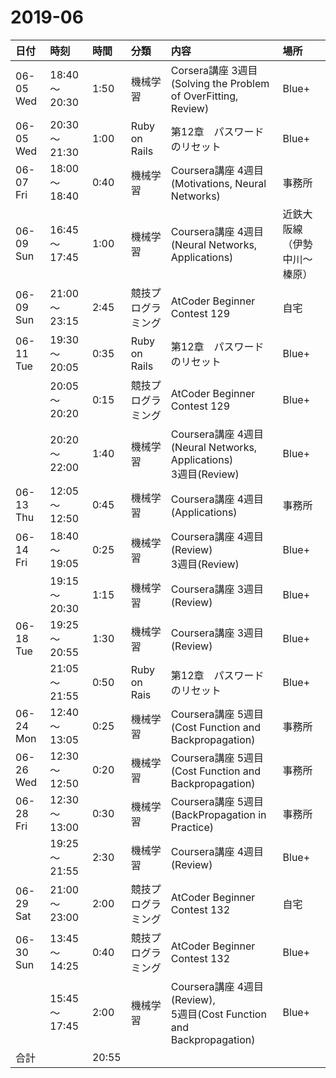 # 2019-06
|日付|時刻|時間|分類|内容|場所|
|:--|:--|:--|:--|:--|:--|
|06-05 Wed|18:40～20:30|1:50|機械学習|Corsera講座 3週目<br>(Solving the Problem of OverFitting, Review)|Blue+|
|06-05 Wed|20:30～21:30|1:00|Ruby on Rails|第12章　パスワードのリセット|Blue+|
|06-07 Fri|18:00～18:40|0:40|機械学習|Coursera講座 4週目<br>(Motivations, Neural Networks)|事務所|
|06-09 Sun|16:45～17:45|1:00|機械学習|Coursera講座 4週目<br>(Neural Networks, Applications)|近鉄大阪線（伊勢中川～榛原）|
|06-09 Sun|21:00～23:15|2:45|競技プログラミング|AtCoder Beginner Contest 129|自宅|
|06-11 Tue|19:30～20:05|0:35|Ruby on Rails|第12章　パスワードのリセット|Blue+|
|         |20:05～20:20|0:15|競技プログラミング|AtCoder Beginner Contest 129|Blue+|
|         |20:20～22:00|1:40|機械学習|Coursera講座 4週目(Neural Networks, Applications)<br>3週目(Review)|Blue+|
|06-13 Thu|12:05～12:50|0:45|機械学習|Coursera講座 4週目(Applications)|事務所|
|06-14 Fri|18:40～19:05|0:25|機械学習|Coursera講座 4週目(Review)<br>3週目(Review)|Blue+|
|         |19:15～20:30|1:15|機械学習|Coursera講座 3週目(Review)|Blue+|
|06-18 Tue|19:25～20:55|1:30|機械学習|Coursera講座 3週目(Review)|Blue+|
|         |21:05～21:55|0:50|Ruby on Rais|第12章　パスワードのリセット|Blue+|
|06-24 Mon|12:40～13:05|0:25|機械学習|Coursera講座 5週目(Cost Function and Backpropagation)|事務所|
|06-26 Wed|12:30～12:50|0:20|機械学習|Coursera講座 5週目(Cost Function and Backpropagation)|事務所|
|06-28 Fri|12:30～13:00|0:30|機械学習|Coursera講座 5週目(BackPropagation in Practice)|事務所|
|         |19:25～21:55|2:30|機械学習|Coursera講座 4週目(Review)|Blue+|
|06-29 Sat|21:00～23:00|2:00|競技プログラミング|AtCoder Beginner Contest 132|自宅|
|06-30 Sun|13:45～14:25|0:40|競技プログラミング|AtCoder Beginner Contest 132|Blue+|
|         |15:45～17:45|2:00|機械学習|Coursera講座 4週目(Review), <br>5週目(Cost Function and Backpropagation)|Blue+|
|合計     ||20:55||||